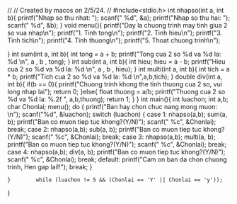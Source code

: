 //
// Created by macos on 2/5/24.
//
#include<stdio.h>
int nhapso(int a, int b){
    printf("Nhap so thu nhat: ");
    scanf(" %d", &a);
    printf("Nhap so thu hai: ");
    scanf(" %d", &b);
}
void menu(){
    printf("Day la chuong trinh may tinh giua 2 so vua nhap\n");
    printf("1. Tinh tong\n");
    printf("2. Tinh hieu\n");
    printf("3. Tinh tich\n");
    printf("4. Tinh thuong\n");
    printf("5. Thoat chuong trinh\n");

}
int sum(int a, int b){
    int tong = a + b;
    printf("Tong cua 2 so %d va %d la: %d \n", a , b , tong);
}
int sub(int a, int b){
    int hieu;
        hieu = a - b;
        printf("Hieu cua 2 so %d va %d la: %d \n", a , b , hieu);
    }
int multi(int a, int b){
    int tich = a * b;
    printf("Tich cua 2 so %d va %d la: %d \n",a,b,tich);
}
double div(int a, int b){
    if(b == 0){
        printf("Chuong trinh khong the tinh thuong cua 2 so, vui long nhap lai");
        return 0;
    }else{
        float thuong = a/b;
        printf("Thuong cua 2 so %d va %d la: %.2f ", a,b,thuong);
        return 1;
    }
}
int main(){
    int luachon;
    int a,b;
    char Chonlai;
    menu();
    do {
        printf("Ban hay chon chuc nang mong muon: \n");
        scanf("%d", &luachon);
        switch (luachon) {
            case 1:
                nhapso(a,b);
                sum(a, b);
                printf("Ban co muon tiep tuc khong?(Y/N)");
                scanf(" %c", &Chonlai);
                break;
            case 2:
                nhapso(a,b);
                sub(a, b);
                printf("Ban co muon tiep tuc khong?(Y/N)");
                scanf(" %c", &Chonlai);
                break;
            case 3:
                nhapso(a,b);
                multi(a, b);
                printf("Ban co muon tiep tuc khong?(Y/N)");
                scanf(" %c", &Chonlai);
                break;
            case 4:
                nhapso(a,b);
                div(a, b);
                printf("Ban co muon tiep tuc khong?(Y/N)");
                scanf(" %c", &Chonlai);
                break;
            default:
                printf("Cam on ban da chon chuong trinh,  Hen gap lai!!");
                break;
        }

    }        while (luachon != 5 && (Chonlai == 'Y' || Chonlai == 'y'));


}
